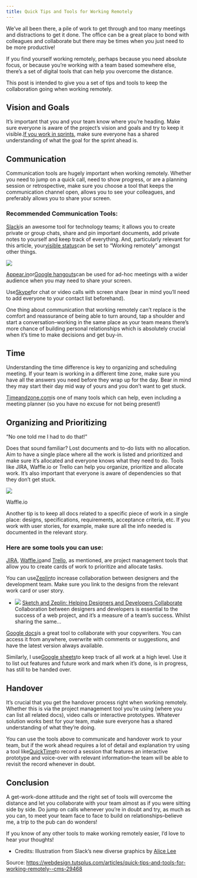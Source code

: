 ```yaml
---
title: Quick Tips and Tools for Working Remotely
---
```


We’ve all been there, a pile of work to get through and too many meetings and distractions to get it done. The office can be a great place to bond with colleagues and collaborate but there may be times when you just need to be more productive!

If you find yourself working remotely, perhaps because you need absolute focus, or because you’re working with a team based somewhere else, there’s a set of digital tools that can help you overcome the distance.

This post is intended to give you a set of tips and tools to keep the collaboration going when working remotely.

## Vision and Goals

It’s important that you and your team know where you’re heading. Make sure everyone is aware of the project’s vision and goals and try to keep it visible.[If you work in sprints](https://webdesign.tutsplus.com/articles/what-are-design-sprints-and-design-thinking--cms-29284), make sure everyone has a shared understanding of what the goal for the sprint ahead is.

## Communication

Communication tools are hugely important when working remotely. Whether you need to jump on a quick call, need to show progress, or are a planning session or retrospective, make sure you choose a tool that keeps the communication channel open, allows you to see your colleagues, and preferably allows you to share your screen.

### Recommended Communication Tools:

[Slack](https://slack.com/)is an awesome tool for technology teams; it allows you to create private or group chats, share and pin important documents, add private notes to yourself and keep track of everything. And, particularly relevant for this article, your[visible status](https://thenextweb.com/apps/2017/04/13/slack-now-lets-set-status-whatever-want/#.tnw_UXXOpoEw)can be set to “Working remotely” amongst other things. 

![](http://img0.tuicool.com/yu6Vjqe.png!web)

[Appear.in](https://appear.in/)or[Google hangouts](https://hangouts.google.com/)can be used for ad-hoc meetings with a wider audience when you may need to share your screen.

Use[Skype](https://www.skype.com/)for chat or video calls with screen share \(bear in mind you’ll need to add everyone to your contact list beforehand\).

One thing about communication that working remotely can’t replace is the comfort and reassurance of being able to turn around, tap a shoulder and start a conversation–working in the same place as your team means there’s more chance of building personal relationships which is absolutely crucial when it’s time to make decisions and get buy-in.

## Time

Understanding the time difference is key to organizing and scheduling meeting. If your team is working in a different time zone, make sure you have all the answers you need before they wrap up for the day. Bear in mind they may start their day mid way of yours and you don’t want to get stuck.

[Timeandzone.com](http://www.timeandzone.com/)is one of many tools which can help, even including a meeting planner \(so you have no excuse for not being present!\)

## Organizing and Prioritizing

“No one told me I had to do that!”

Does that sound familiar? Lost documents and to-do lists with no allocation. Aim to have a single place where all the work is listed and prioritized and make sure it’s allocated and everyone knows what they need to do. Tools like JIRA, Waffle.io or Trello can help you organize, prioritize and allocate work. It’s also important that everyone is aware of dependencies so that they don’t get stuck.

![](http://img1.tuicool.com/zauEzmq.jpg!web)

Waffle.io

Another tip is to keep all docs related to a specific piece of work in a single place: designs, specifications, requirements, acceptance criteria, etc. If you work with user stories, for example, make sure all the info needed is documented in the relevant story.

### Here are some tools you can use:

[JIRA](https://www.atlassian.com/software/jira), [Waffle.io](https://waffle.io/)and [Trello](https://trello.com/), as mentioned, are project management tools that allow you to create cards of work to prioritize and allocate tasks.

You can use[Zeplin](https://zeplin.io/)to increase collaboration between designers and the development team. Make sure you link to the designs from the relevant work card or user story.

* ![](http://img0.tuicool.com/AjqANvR.jpg!web)
[Sketch and Zeplin: Helping Designers and Developers Collaborate](http://webdesign.tutsplus.com/articles/sketch-and-zeplin-helping-designers-and-developers-collaborate--cms-26421)
Collaboration between designers and developers is essential to the success of a web project, and it’s a measure of a team’s success. Whilst sharing the same...

[Google docs](https://www.google.com/docs/)is a great tool to collaborate with your copywriters. You can access it from anywhere, overwrite with comments or suggestions, and have the latest version always available.

Similarly, I use[Google sheets](https://www.google.com/sheets)to keep track of all work at a high level. Use it to list out features and future work and mark when it’s done, is in progress, has still to be handed over.

## Handover

It’s crucial that you get the handover process right when working remotely. Whether this is via the project management tool you’re using \(where you can list all related docs\), video calls or interactive prototypes. Whatever solution works best for your team, make sure everyone has a shared understanding of what they’re doing.

You can use the tools above to communicate and handover work to your team, but if the work ahead requires a lot of detail and explanation try using a tool like[QuickTime](https://support.apple.com/downloads/quicktime)to record a session that features an interactive prototype and voice-over with relevant information–the team will be able to revisit the record whenever in doubt.

## Conclusion

A get-work-done attitude and the right set of tools will overcome the distance and let you collaborate with your team almost as if you were sitting side by side. Do jump on calls whenever you’re in doubt and try, as much as you can, to meet your team face to face to build on relationships–believe me, a trip to the pub can do wonders!

If you know of any other tools to make working remotely easier, I’d love to hear your thoughts!

* Credits: Illustration from Slack’s new diverse graphics by 
[Alice Lee](https://dribbble.com/byalicelee)


Source:  https://webdesign.tutsplus.com/articles/quick-tips-and-tools-for-working-remotely--cms-29468